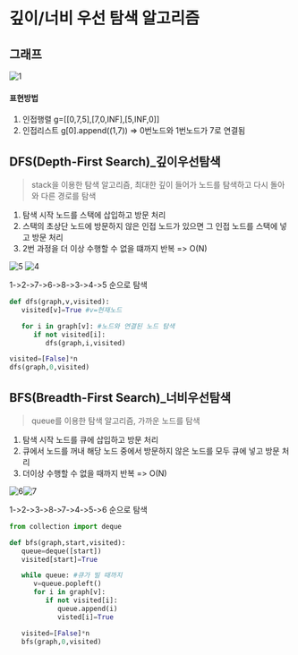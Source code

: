 # 깊이/너비 우선 탐색 알고리즘

## 그래프
![1](https://github.com/handje/Test_Algorithm/assets/57988006/503d4578-4973-4263-aacf-2c04db51981b)

#### 표현방법

1. 인접행렬
   g=[[0,7,5],[7,0,INF],[5,INF,0]]
2. 인접리스트
   g[0].append((1,7)) => 0번노드와 1번노드가 7로 연결됨

## DFS(Depth-First Search)\_깊이우선탐색

> stack을 이용한 탐색 알고리즘, 최대한 깊이 들어가 노드를 탐색하고 다시 돌아와 다른 경로를 탐색

1. 탐색 시작 노드를 스택에 삽입하고 방문 처리
2. 스택의 초상단 노드에 방문하지 않은 인접 노드가 있으면 그 인접 노드를 스택에 넣고 방문 처리
3. 2번 과정을 더 이상 수행할 수 없을 떄까지 반복
   => O(N)

![5](https://github.com/handje/Test_Algorithm/assets/57988006/1939e3a9-444f-450c-9b18-fe2a71cd4629)
![4](https://github.com/handje/Test_Algorithm/assets/57988006/681ce8d8-9ff3-478c-8c69-53b712039664)

1->2->7->6->8->3->4->5 순으로 탐색

```py
def dfs(graph,v,visited):
   visited[v]=True #v=현재노드

   for i in graph[v]: #노드와 연결된 노드 탐색
      if not visited[i]:
         dfs(graph,i,visited)

visited=[False]*n
dfs(graph,0,visited)
```

## BFS(Breadth-First Search)\_너비우선탐색

> queue를 이용한 탐색 알고리즘, 가까운 노드를 탐색

1. 탐색 시작 노드를 큐에 삽입하고 방문 처리
2. 큐에서 노드를 꺼내 해당 노드 중에서 방문하지 않은 노드를 모두 큐에 넣고 방문 처리
3. 더이상 수행할 수 없을 때까지 반복
   => O(N)

![6](https://github.com/handje/Test_Algorithm/assets/57988006/90429e0e-b861-41a5-9e38-369fdf9b00d7)![7](https://github.com/handje/Test_Algorithm/assets/57988006/cca775ee-461e-4104-8e27-7ae9379dead3)

1->2->3->8->7->4->5->6 순으로 탐색

```py
from collection import deque

def bfs(graph,start,visited):
   queue=deque([start])
   visited[start]=True

   while queue: #큐가 빌 때까지
      v=queue.popleft()
      for i in graph[v]:
         if not visited[i]:
            queue.append(i)
            visted[i]=True

   visited=[False]*n
   bfs(graph,0,visited)
```

